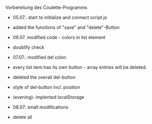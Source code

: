 Vorbereitung des Coulette-Programms

- 05.07.: start to initialize and connect script.js
- added the functions of "save" and "delete"-Button

- 06.07. modified code - colors in list element
- doublify check

- 07.07.: modified del color:
- every list item has its own button - array entries will be deleted.
- deleted the overall del-button
- style of del-button incl. position
- (evening): implented localStorage

- 08.07: small modifications
- delete all

